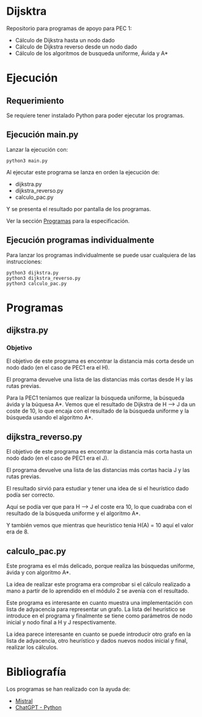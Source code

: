 # Dijsktra

Repositorio para programas de apoyo para PEC 1:

- Cálculo de Dijkstra hasta un nodo dado
- Cálculo de Dijkstra reverso desde un nodo dado
- Cálculo de los algoritmos de busqueda uniforme, Ávida y A*

# Ejecución

## Requerimiento

Se requiere tener instalado Python para poder ejecutar los programas.

## Ejecución main.py

Lanzar la ejecución con:

```
python3 main.py
```

Al ejecutar este programa se lanza en orden la ejecución de:

- dijkstra.py
- dijkstra_reverso.py
- calculo_pac.py

Y se presenta el resultado por pantalla de los programas.

Ver la sección [Programas](#programas) para la especificación.

## Ejecución programas individualmente

Para lanzar los programas individualmente se puede usar cualquiera de las instrucciones:

```
python3 dijkstra.py
python3 dijkstra_reverso.py 
python3 calculo_pac.py 
```

# Programas

## dijkstra.py

### Objetivo

El objetivo de este programa es encontrar la distancia más corta desde un nodo dado (en el caso de PEC1 era el H).

El programa devuelve una lista de las distancias más cortas desde H y las rutas previas.

Para la PEC1 teníamos que realizar la búsqueda uniforme, la búsqueda ávida y la búquesa A*. Vemos que el resultado de Dijkstra de H --> J da un coste de 10, lo que encaja con el resultado de la búsqueda uniforme y la búsqueda usando el algoritmo A*.

## dijkstra_reverso.py 

El objetivo de este programa es encontrar la distancia más corta hasta un nodo dado (en el caso de PEC1 era el J).

El programa devuelve una lista de las distancias más cortas hacia J y las rutas previas.

El resultado sirvió para estudiar y tener una idea de si el heurístico dado podía ser correcto. 

Aquí se podía ver que para H --> J el coste era 10, lo que cuadraba con el resultado de la búsqueda uniforme y el algoritmo A*. 

Y también vemos que mientras que heurístico tenia H(A) = 10 aquí el valor era de 8. 

## calculo_pac.py 

Este programa es el más delicado, porque realiza las búsquedas uniforme, ávida y con algoritmo A*.

La idea de realizar este programa era comprobar si el cálculo realizado a mano a partir de lo aprendido en el módulo 2 se avenía con el resultado.

Este programa es interesante en cuanto muestra una implementación con lista de adyacencia para representar un grafo. La lista del heurístico se introduce en el programa y finalmente se tiene como parámetros de nodo inicial y nodo final a H y J respectivamente.

La idea parece interesante en cuanto se puede introducir otro grafo en la lista de adyacencia, otro heurístico y dados nuevos nodos inicial y final, realizar los cálculos.

# Bibliografía 

Los programas se han realizado con la ayuda de:

* [Mistral](https://chat.mistral.ai/chat)
* [ChatGPT - Python](https://chatgpt.com/g/g-cKXjWStaE-python)


